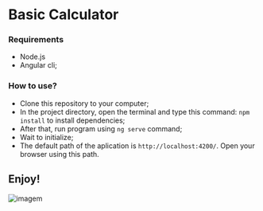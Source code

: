 # Basic Calculator

### Requirements
* Node.js
* Angular cli;

### How to use?

* Clone this repository to your computer;
* In the project directory, open the terminal and type this command: `npm install` to install dependencies;
* After that, run program using `ng serve` command;
* Wait to initialize;
* The default path of the aplication is `http://localhost:4200/`. Open your browser using this path.

## Enjoy!

![imagem](https://github.com/dev-MichaelCruz/calculator-angular/blob/main/src/assets/img_01.png&height=200px)
